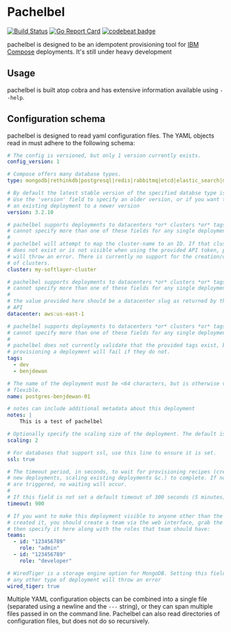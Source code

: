 # Pachelbel
[![Build Status](https://travis-ci.org/benjdewan/pachelbel.svg?branch=master)](https://travis-ci.org/benjdewan/pachelbel)
[![Go Report Card](https://goreportcard.com/badge/github.com/benjdewan/pachelbel)](https://goreportcard.com/report/github.com/benjdewan/pachelbel)
[![codebeat badge](https://codebeat.co/badges/12ff5e7c-e6f5-4791-a706-2ee1a8fe7653)](https://codebeat.co/projects/github-com-benjdewan-pachelbel-master)

pachelbel is designed to be an idempotent provisioning tool for [IBM Compose](compose.io) deployments. It's still under heavy development

## Usage
pachelbel is built atop cobra and has extensive information available using `--help`.

## Configuration schema
pachelbel is designed to read yaml configuration files. The YAML objects read in must adhere to the following schema:

```yaml
# The config is versioned, but only 1 version currently exists.
config_version: 1

# Compose offers many database types.
type: mongodb|rethinkdb|postgresql|redis|rabbitmq|etcd|elastic_search|mysql|janusgraph

# By default the latest stable version of the specified databse type is used.
# Use the 'version' field to specify an older version, or if you want to update
# an existing deployment to a newer version
version: 3.2.10

# pachelbel supports deployments to datacenters *or* clusters *or* tags. You
# cannot specify more than one of these fields for any single deployment.
#
# pachelbel will attempt to map the cluster-name to an ID. If that cluster
# does not exist or is not visible when using the provided API token, pachelbel
# will throw an error. There is currently no support for the creation/deleting
# of clusters.
cluster: my-softlayer-cluster

# pachelbel supports deployments to datacenters *or* clusters *or* tags. You
# cannot specify more than one of these fields for any single deployment.
#
# the value provided here should be a datacenter slug as returned by the compose
# API
datacenter: aws:us-east-1

# pachelbel supports deployments to datacenters *or* clusters *or* tags. You
# cannot specify more than one of these fields for any single deployment.
#
# pachelbel does not currently validate that the provided tags exist, but
# provisioning a deployment will fail if they do not.
tags:
  - dev
  - benjdewan

# The name of the deployment must be <64 characters, but is otherwise very
# flexible.
name: postgres-benjdewan-01

# notes can include additional metadata about this deployment
notes: |
    This is a test of pachelbel

# Optionally specify the scaling size of the deployment. The default is '1'
scaling: 2

# For databases that support ssl, use this line to ensure it is set.
ssl: true

# The timeout period, in seconds, to wait for provisioning recipes (creating
# new deployments, scaling existing deployments &c.) to complete. If no recipes
# are triggered, no waiting will occur.
#
# If this field is not set a default timeout of 300 seconds (5 minutes) is used.
timeout: 900

# If you want to make this deployment visible to anyone other than the user that
# created it, you should create a team via the web interface, grab the team ID, and
# then specify it here along with the roles that team should have:
teams:
  - id: "123456789"
    role: "admin"
  - id: "123456789"
    role: "developer"

# WiredTiger is a storage engine option for MongoDB. Setting this field for
# any other type of deployment will throw an error
wired_tiger: true
```

Multiple YAML configuration objects can be combined into a single file (separated using a newline and the `---` string), or they can span multiple files passed in on the command line. Pachelbel can also read directories of configuration files, but does not do so recursively.
